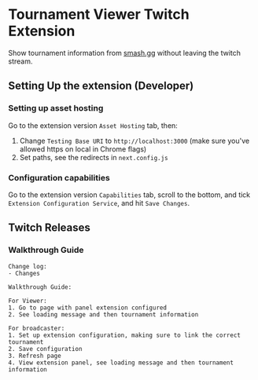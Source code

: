 # Tournament Viewer Twitch Extension

Show tournament information from [smash.gg](https://smash.gg) without leaving the twitch stream.

## Setting Up the extension (Developer)

### Setting up asset hosting

Go to the extension version `Asset Hosting` tab, then:

1. Change `Testing Base URI` to `http://localhost:3000` (make sure you've allowed https on local in Chrome flags)
2. Set paths, see the redirects in `next.config.js`

### Configuration capabilities

Go to the extension version `Capabilities` tab, scroll to the bottom, and tick `Extension Configuration Service`, and hit `Save Changes`.

## Twitch Releases

### Walkthrough Guide

```
Change log:
- Changes

Walkthrough Guide:

For Viewer:
1. Go to page with panel extension configured
2. See loading message and then tournament information

For broadcaster:
1. Set up extension configuration, making sure to link the correct tournament
2. Save configuration
3. Refresh page
4. View extension panel, see loading message and then tournament information
```
